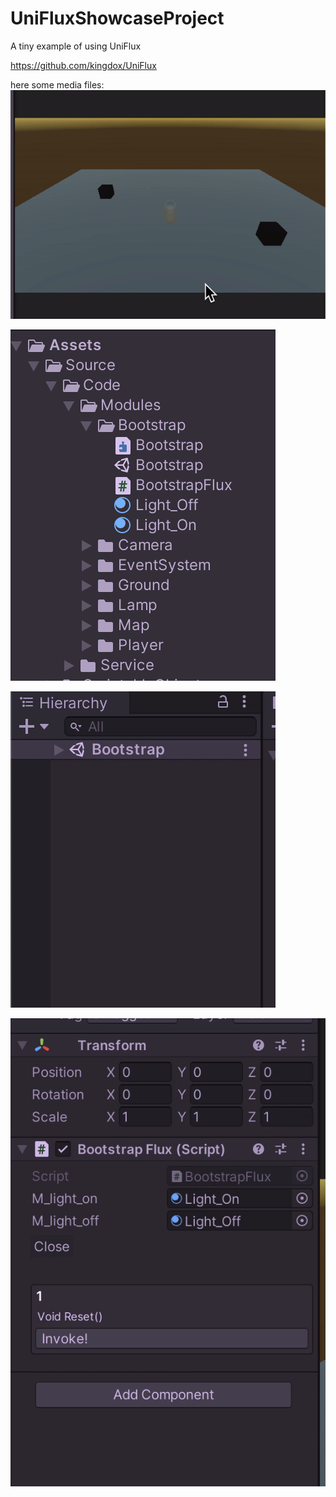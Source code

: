 # UniFluxShowcaseProject
A tiny example of using UniFlux

https://github.com/kingdox/UniFlux

here some media files:
![Playing](/Media/Playing.gif)

![Files](/Media/Files.png)

![Hierarchy](/Media/Hierarchy.gif)

![Inspector](/Media/Inspector.gif)
